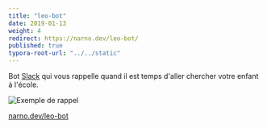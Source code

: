 ```yaml
---
title: "leo-bot"
date: 2019-01-13
weight: 4
redirect: https://narno.dev/leo-bot/
published: true
typora-root-url: "../../static"
---
```

Bot [Slack](https://slack.com) qui vous rappelle quand il est temps d'aller chercher votre enfant à l'école.

![Exemple de rappel](https://narno.dev/leo-bot/docs/leo-bot-slack-example.png)

[narno.dev/leo-bot](https://narno.dev/leo-bot/)
